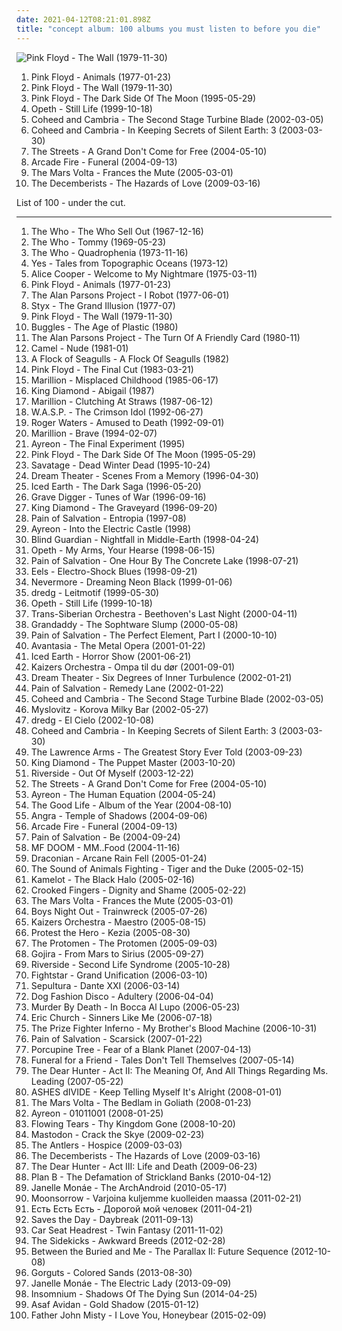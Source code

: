 ```yaml
---
date: 2021-04-12T08:21:01.898Z
title: "concept album: 100 albums you must listen to before you die"
---
```

![Pink Floyd - The Wall (1979-11-30)](http://coverartarchive.org/release/d4611812-e7cd-42bf-885a-b1cea9fd52bc/9371075020-500.jpg "Pink Floyd - The Wall (1979-11-30)")
<ol class="albums">
<li data-cover="http://coverartarchive.org/release/32f76eef-5004-3e80-bdf8-912298896134/14402610216-500.jpg" data-tags="progressive rock" role="button">Pink Floyd - Animals (1977-01-23)</li>
<li data-cover="http://coverartarchive.org/release/d4611812-e7cd-42bf-885a-b1cea9fd52bc/9371075020-500.jpg" data-tags="progressive rock" role="button">Pink Floyd - The Wall (1979-11-30)</li>
<li data-cover="http://coverartarchive.org/release/24ce2ec1-7b23-32f8-a92c-c576e054159b/16049538493-500.jpg" data-tags="progressive rock" role="button">Pink Floyd - The Dark Side Of The Moon (1995-05-29)</li>
<li data-cover="http://coverartarchive.org/release/c649c5c3-8abb-33e7-a62f-2be00043813c/9230662289-500.jpg" data-tags="progressive metal, progressive death metal" role="button">Opeth - Still Life (1999-10-18)</li>
<li data-cover="http://coverartarchive.org/release/2ab5fdc1-c24e-4f08-bc3b-ab291f515349/6572317296-500.jpg" data-tags="progressive rock" role="button">Coheed and Cambria - The Second Stage Turbine Blade (2002-03-05)</li>
<li data-cover="https://via.placeholder.com/450" data-tags="progressive rock" role="button">Coheed and Cambria - In Keeping Secrets of Silent Earth: 3 (2003-03-30)</li>
<li data-cover="http://coverartarchive.org/release/2e24044e-a62d-38cd-a81c-bb18568d69f7/16604406384-500.jpg" data-tags="hip-hop, hip hop" role="button">The Streets - A Grand Don't Come for Free (2004-05-10)</li>
<li data-cover="http://coverartarchive.org/release/26cdc327-38f2-4200-b5dc-f2fa0e13fcfe/1189320642-500.jpg" data-tags="indie rock" role="button">Arcade Fire - Funeral (2004-09-13)</li>
<li data-cover="http://coverartarchive.org/release/95973de7-ddf0-3322-81ea-9f636175bd79/16361971618-500.jpg" data-tags="progressive rock" role="button">The Mars Volta - Frances the Mute (2005-03-01)</li>
<li data-cover="http://coverartarchive.org/release/90c6a554-9e10-4ecc-a758-f5b166532ee4/21730294720-500.jpg" data-tags="indie, indie rock, alternative, rock opera" role="button">The Decemberists - The Hazards of Love (2009-03-16)</li>
</ol>
List of 100 - under the cut.
<!-- more -->

_________________

<ol class="albums">
<li data-cover="http://coverartarchive.org/release/dd8d891c-6664-41a5-8a59-8c82b5043068/16044068476-500.jpg" data-tags="rock, classic rock, 60s" role="button">
The Who - The Who Sell Out (1967-12-16)
</li>
<li data-cover="https://img.discogs.com/sMmSFb1IcPs_yLo53n3dR6L_C0Q=/fit-in/600x600/filters:strip_icc():format(jpeg):mode_rgb():quality(90)/discogs-images/R-14496895-1575796384-1397.jpeg.jpg" data-tags="rock opera, classic rock, rock" role="button">
The Who - Tommy (1969-05-23)
</li>
<li data-cover="http://coverartarchive.org/release/db268a28-85a0-4afe-8779-609de7df4b9b/27745398432-500.jpg" data-tags="rock, classic rock, 70s, rock opera" role="button">
The Who - Quadrophenia (1973-11-16)
</li>
<li data-cover="https://img.discogs.com/zRaJPERMIJk19NpxUQ-3-KSB0rU=/fit-in/600x601/filters:strip_icc():format(jpeg):mode_rgb():quality(90)/discogs-images/R-1424009-1320333836.jpeg.jpg" data-tags="progressive rock" role="button">
Yes - Tales from Topographic Oceans (1973-12)
</li>
<li data-cover="http://coverartarchive.org/release/287a0f2c-53da-4fac-b254-f004e350fe82/14956557712-500.jpg" data-tags="hard rock, rock" role="button">
Alice Cooper - Welcome to My Nightmare (1975-03-11)
</li>
<li data-cover="http://coverartarchive.org/release/32f76eef-5004-3e80-bdf8-912298896134/14402610216-500.jpg" data-tags="progressive rock" role="button">
Pink Floyd - Animals (1977-01-23)
</li>
<li data-cover="http://coverartarchive.org/release/b4f7256c-bab4-4c4e-a536-6bf05af3b24e/3701983982-500.jpg" data-tags="progressive rock" role="button">
The Alan Parsons Project - I Robot (1977-06-01)
</li>
<li data-cover="https://img.discogs.com/eZR1-CBlACzOQucuolv-S-s24uE=/fit-in/600x628/filters:strip_icc():format(jpeg):mode_rgb():quality(90)/discogs-images/R-9781757-1486245008-7913.jpeg.jpg" data-tags="70s, progressive rock, classic rock" role="button">
Styx - The Grand Illusion (1977-07)
</li>
<li data-cover="http://coverartarchive.org/release/d4611812-e7cd-42bf-885a-b1cea9fd52bc/9371075020-500.jpg" data-tags="progressive rock" role="button">
Pink Floyd - The Wall (1979-11-30)
</li>
<li data-cover="http://coverartarchive.org/release/5345137c-dc6e-4d56-9bf8-19d270c27155/2823550916-500.jpg" data-tags="80s" role="button">
Buggles - The Age of Plastic (1980)
</li>
<li data-cover="http://coverartarchive.org/release/96436fe6-745b-3e4c-bbb7-4fd38ae98da4/10252980735-500.jpg" data-tags="progressive rock, classic rock" role="button">
The Alan Parsons Project - The Turn Of A Friendly Card (1980-11)
</li>
<li data-cover="https://img.discogs.com/_PZwGiZVmtke4cxTQw92lXJq9Ig=/fit-in/400x396/filters:strip_icc():format(jpeg):mode_rgb():quality(90)/discogs-images/R-1538167-1294596731.jpeg.jpg" data-tags="progressive rock" role="button">
Camel - Nude (1981-01)
</li>
<li data-cover="http://coverartarchive.org/release/79bbe18b-183d-3b96-9237-e24ef540b7d6/4557133682-500.jpg" data-tags="new wave, 80s" role="button">
A Flock of Seagulls - A Flock Of Seagulls (1982)
</li>
<li data-cover="https://img.discogs.com/iKg8rhotc6r-TF83GQpgvO9tNbM=/fit-in/600x600/filters:strip_icc():format(jpeg):mode_rgb():quality(90)/discogs-images/R-5902968-1518109711-5321.jpeg.jpg" data-tags="progressive rock" role="button">
Pink Floyd - The Final Cut (1983-03-21)
</li>
<li data-cover="https://via.placeholder.com/450" data-tags="progressive rock" role="button">
Marillion - Misplaced Childhood (1985-06-17)
</li>
<li data-cover="http://coverartarchive.org/release/0dcf0812-3064-38d3-a234-74a7084ad634/23757549091-500.jpg" data-tags="heavy metal" role="button">
King Diamond - Abigail (1987)
</li>
<li data-cover="http://coverartarchive.org/release/459b027b-c7d0-3f1c-9c49-1216179260c0/12905663035-500.jpg" data-tags="progressive rock" role="button">
Marillion - Clutching At Straws (1987-06-12)
</li>
<li data-cover="http://coverartarchive.org/release/4bdb8024-ed76-43a1-aec7-6c9702d512d2/12225451426-500.jpg" data-tags="heavy metal" role="button">
W.A.S.P. - The Crimson Idol (1992-06-27)
</li>
<li data-cover="http://coverartarchive.org/release/c1b3f914-0b7f-3ee2-90ff-df83a62f4eb6/15706012837-500.jpg" data-tags="progressive rock" role="button">
Roger Waters - Amused to Death (1992-09-01)
</li>
<li data-cover="http://coverartarchive.org/release/29383a47-4698-4141-80fc-1e1bf94231f2/16542007335-500.jpg" data-tags="progressive rock" role="button">
Marillion - Brave (1994-02-07)
</li>
<li data-cover="https://img.discogs.com/DIj0FHZk3_TF1KTZi3CJ7hTisiI=/fit-in/397x394/filters:strip_icc():format(jpeg):mode_rgb():quality(90)/discogs-images/R-4644371-1370889637-7899.jpeg.jpg" data-tags="progressive metal" role="button">
Ayreon - The Final Experiment (1995)
</li>
<li data-cover="http://coverartarchive.org/release/24ce2ec1-7b23-32f8-a92c-c576e054159b/16049538493-500.jpg" data-tags="progressive rock" role="button">
Pink Floyd - The Dark Side Of The Moon (1995-05-29)
</li>
<li data-cover="https://img.discogs.com/sf62bcij06CCSXC5ZM2Tmjl47hA=/fit-in/400x368/filters:strip_icc():format(jpeg):mode_rgb():quality(90)/discogs-images/R-3714260-1341424417-2262.jpeg.jpg" data-tags="progressive metal" role="button">
Savatage - Dead Winter Dead (1995-10-24)
</li>
<li data-cover="http://coverartarchive.org/release/f71cf282-76dc-45ef-a25f-edd5d65152af/15074067392-500.jpg" data-tags="progressive metal" role="button">
Dream Theater - Scenes From a Memory (1996-04-30)
</li>
<li data-cover="https://img.discogs.com/WeOpxeolCLMCOCFdIDxAM5TCnOk=/fit-in/600x516/filters:strip_icc():format(jpeg):mode_rgb():quality(90)/discogs-images/R-6092807-1446529825-4734.jpeg.jpg" data-tags="power metal" role="button">
Iced Earth - The Dark Saga (1996-05-20)
</li>
<li data-cover="https://img.discogs.com/BDGD2HST67jkgfgyJtNnyChItTc=/fit-in/493x429/filters:strip_icc():format(jpeg):mode_rgb():quality(90)/discogs-images/R-2009258-1258293871.jpeg.jpg" data-tags="heavy metal" role="button">
Grave Digger - Tunes of War (1996-09-16)
</li>
<li data-cover="https://img.discogs.com/7Q_8CKv19HuYfepv3Sqx6ThmvvQ=/fit-in/600x617/filters:strip_icc():format(jpeg):mode_rgb():quality(90)/discogs-images/R-4198400-1358292382-8519.jpeg.jpg" data-tags="heavy metal" role="button">
King Diamond - The Graveyard (1996-09-20)
</li>
<li data-cover="http://coverartarchive.org/release/3a78dd31-7dbf-35d4-a658-b9f8c98e9b1d/2498103415-500.jpg" data-tags="progressive metal" role="button">
Pain of Salvation - Entropia (1997-08)
</li>
<li data-cover="http://coverartarchive.org/release/8d8ce4ac-92a1-300c-88af-8f214ee2544b/5119636248-500.jpg" data-tags="progressive metal" role="button">
Ayreon - Into the Electric Castle (1998)
</li>
<li data-cover="http://coverartarchive.org/release/79a304b8-b5bc-4a61-82ac-6865cc67ee22/5453504019-500.jpg" data-tags="power metal" role="button">
Blind Guardian - Nightfall in Middle-Earth (1998-04-24)
</li>
<li data-cover="https://img.discogs.com/r0C4rXz3rBa3T3zLbZpJbi0NwyM=/fit-in/600x600/filters:strip_icc():format(jpeg):mode_rgb():quality(90)/discogs-images/R-1672581-1236025320.jpeg.jpg" data-tags="progressive death metal, progressive metal" role="button">
Opeth - My Arms, Your Hearse (1998-06-15)
</li>
<li data-cover="https://via.placeholder.com/450" data-tags="progressive metal" role="button">
Pain of Salvation - One Hour By The Concrete Lake (1998-07-21)
</li>
<li data-cover="http://coverartarchive.org/release/18274d01-86aa-4f26-ab80-5526bd285d9b/5129179403-500.jpg" data-tags="90s, indie rock" role="button">
Eels - Electro-Shock Blues (1998-09-21)
</li>
<li data-cover="http://coverartarchive.org/release/2412502a-559c-4e67-8602-ee42b0ba4e65/11585612900-500.jpg" data-tags="progressive metal, thrash metal" role="button">
Nevermore - Dreaming Neon Black (1999-01-06)
</li>
<li data-cover="http://coverartarchive.org/release/005e2e79-00f3-3a98-9a7d-9a1ca42de150/11854796230-500.jpg" data-tags="progressive rock" role="button">
dredg - Leitmotif (1999-05-30)
</li>
<li data-cover="http://coverartarchive.org/release/c649c5c3-8abb-33e7-a62f-2be00043813c/9230662289-500.jpg" data-tags="progressive metal, progressive death metal" role="button">
Opeth - Still Life (1999-10-18)
</li>
<li data-cover="http://coverartarchive.org/release/8dc54860-4a3b-4757-bbe4-a3e852525f3a/3885285137-500.jpg" data-tags="symphonic metal, rock opera" role="button">
Trans-Siberian Orchestra - Beethoven's Last Night (2000-04-11)
</li>
<li data-cover="https://img.discogs.com/RMMPLmcaYrwUxT1cz1w-uJR3eNw=/fit-in/391x331/filters:strip_icc():format(jpeg):mode_rgb():quality(90)/discogs-images/R-1607354-1231797227.jpeg.jpg" data-tags="indie rock" role="button">
Grandaddy - The Sophtware Slump (2000-05-08)
</li>
<li data-cover="http://coverartarchive.org/release/3039a1a9-a8d2-4560-81c7-b0af31f692b3/1290036364-500.jpg" data-tags="progressive metal" role="button">
Pain of Salvation - The Perfect Element, Part I (2000-10-10)
</li>
<li data-cover="http://coverartarchive.org/release/1e787755-4982-49f6-8e35-cbb7656c1116/17513910022-500.jpg" data-tags="power metal, symphonic metal" role="button">
Avantasia - The Metal Opera (2001-01-22)
</li>
<li data-cover="https://img.discogs.com/WeOpxeolCLMCOCFdIDxAM5TCnOk=/fit-in/600x516/filters:strip_icc():format(jpeg):mode_rgb():quality(90)/discogs-images/R-6092807-1446529825-4734.jpeg.jpg" data-tags="power metal" role="button">
Iced Earth - Horror Show (2001-06-21)
</li>
<li data-cover="http://coverartarchive.org/release/62b6186a-845d-4b39-be26-e2c5ef762fb5/14681498497-500.jpg" data-tags="norwegian, ompa" role="button">
Kaizers Orchestra - Ompa til du dør (2001-09-01)
</li>
<li data-cover="http://coverartarchive.org/release/e12bf981-852e-4df3-a9b8-307f38636f67/1118806197-500.jpg" data-tags="progressive metal" role="button">
Dream Theater - Six Degrees of Inner Turbulence (2002-01-21)
</li>
<li data-cover="https://via.placeholder.com/450" data-tags="progressive metal" role="button">
Pain of Salvation - Remedy Lane (2002-01-22)
</li>
<li data-cover="http://coverartarchive.org/release/2ab5fdc1-c24e-4f08-bc3b-ab291f515349/6572317296-500.jpg" data-tags="progressive rock" role="button">
Coheed and Cambria - The Second Stage Turbine Blade (2002-03-05)
</li>
<li data-cover="http://coverartarchive.org/release/a537debd-0c0d-4c63-8c4f-04031dc48adc/4707626371-500.jpg" data-tags="rock, alternative rock, polish" role="button">
Myslovitz - Korova Milky Bar (2002-05-27)
</li>
<li data-cover="http://coverartarchive.org/release/2ed4fd06-90a9-3441-83be-737236425347/11854737364-500.jpg" data-tags="progressive rock" role="button">
dredg - El Cielo (2002-10-08)
</li>
<li data-cover="https://via.placeholder.com/450" data-tags="progressive rock" role="button">
Coheed and Cambria - In Keeping Secrets of Silent Earth: 3 (2003-03-30)
</li>
<li data-cover="https://img.discogs.com/CqqXHNYauLxL4WTzJCmpTfcLEHM=/fit-in/600x594/filters:strip_icc():format(jpeg):mode_rgb():quality(90)/discogs-images/R-1828339-1398882519-5399.jpeg.jpg" data-tags="punk rock" role="button">
The Lawrence Arms - The Greatest Story Ever Told (2003-09-23)
</li>
<li data-cover="https://img.discogs.com/MUZz_Nwet0IcSgHmLqL2GW78OjA=/fit-in/600x597/filters:strip_icc():format(jpeg):mode_rgb():quality(90)/discogs-images/R-3587243-1336379029.jpeg.jpg" data-tags="heavy metal" role="button">
King Diamond - The Puppet Master (2003-10-20)
</li>
<li data-cover="http://coverartarchive.org/release/bef6b0e4-2b92-43ce-bd2d-85b60b0f95a8/18840461906-500.jpg" data-tags="progressive rock" role="button">
Riverside - Out Of Myself (2003-12-22)
</li>
<li data-cover="http://coverartarchive.org/release/2e24044e-a62d-38cd-a81c-bb18568d69f7/16604406384-500.jpg" data-tags="hip-hop, hip hop" role="button">
The Streets - A Grand Don't Come for Free (2004-05-10)
</li>
<li data-cover="http://coverartarchive.org/release/6643b9b7-ffcd-47a8-be9d-d5c93a4b19d7/16345711720-500.jpg" data-tags="progressive metal" role="button">
Ayreon - The Human Equation (2004-05-24)
</li>
<li data-cover="http://coverartarchive.org/release/9e693403-f000-3fcf-abdb-2eaa4a129f71/19206229015-500.jpg" data-tags="indie rock, indie" role="button">
The Good Life - Album of the Year (2004-08-10)
</li>
<li data-cover="http://coverartarchive.org/release/b0839b8b-a0c8-3966-b567-93e3ffa00155/10455552232-500.jpg" data-tags="power metal" role="button">
Angra - Temple of Shadows (2004-09-06)
</li>
<li data-cover="http://coverartarchive.org/release/26cdc327-38f2-4200-b5dc-f2fa0e13fcfe/1189320642-500.jpg" data-tags="indie rock" role="button">
Arcade Fire - Funeral (2004-09-13)
</li>
<li data-cover="https://img.discogs.com/BOfifoLmDttVwiJV2tdm9sKm6Zg=/fit-in/600x580/filters:strip_icc():format(jpeg):mode_rgb():quality(90)/discogs-images/R-9175804-1550518049-6963.jpeg.jpg" data-tags="progressive metal" role="button">
Pain of Salvation - Be (2004-09-24)
</li>
<li data-cover="https://img.discogs.com/UjsKkHh5Px5-9nu6qaFI4y7X100=/fit-in/566x566/filters:strip_icc():format(jpeg):mode_rgb():quality(90)/discogs-images/R-1047581-1587057449-6690.jpeg.jpg" data-tags="hip-hop, rap" role="button">
MF DOOM - MM..Food (2004-11-16)
</li>
<li data-cover="http://coverartarchive.org/release/fb536080-dcfa-43e6-9018-4e4fd0f7fb4d/997499052-500.jpg" data-tags="doom metal" role="button">
Draconian - Arcane Rain Fell (2005-01-24)
</li>
<li data-cover="https://img.discogs.com/5YOzFKC9_c86SOuNkAW8PrCRBp0=/fit-in/600x530/filters:strip_icc():format(jpeg):mode_rgb():quality(90)/discogs-images/R-1059139-1554311912-3954.jpeg.jpg" data-tags="experimental rock" role="button">
The Sound of Animals Fighting - Tiger and the Duke (2005-02-15)
</li>
<li data-cover="https://img.discogs.com/ZUZ86A3lUZawBsMX0zAAvQHU3h8=/fit-in/600x525/filters:strip_icc():format(jpeg):mode_rgb():quality(90)/discogs-images/R-4585588-1369145138-1043.jpeg.jpg" data-tags="power metal" role="button">
Kamelot - The Black Halo (2005-02-16)
</li>
<li data-cover="https://img.discogs.com/uoXrj2YD3sFaaO6SjKUFn4qgjFs=/fit-in/300x300/filters:strip_icc():format(jpeg):mode_rgb():quality(90)/discogs-images/R-1207872-1200783193.jpeg.jpg" data-tags="import, concept album, merge records" role="button">
Crooked Fingers - Dignity and Shame (2005-02-22)
</li>
<li data-cover="http://coverartarchive.org/release/95973de7-ddf0-3322-81ea-9f636175bd79/16361971618-500.jpg" data-tags="progressive rock" role="button">
The Mars Volta - Frances the Mute (2005-03-01)
</li>
<li data-cover="http://coverartarchive.org/release/63593d1a-1075-4605-ae89-466c1ade1ccd/26393565243-500.jpg" data-tags="screamo, post-hardcore, alternative, emo, pop punk" role="button">
Boys Night Out - Trainwreck (2005-07-26)
</li>
<li data-cover="https://img.discogs.com/DLvIUEStL8uLkgYM_ghNRC8uZ04=/fit-in/600x539/filters:strip_icc():format(jpeg):mode_rgb():quality(90)/discogs-images/R-993425-1572536299-5521.png.jpg" data-tags="norwegian, rock" role="button">
Kaizers Orchestra - Maestro (2005-08-15)
</li>
<li data-cover="http://coverartarchive.org/release/823a4507-0214-4494-94b4-a412bea51fb3/26400961318-500.jpg" data-tags="mathcore, progressive metalcore" role="button">
Protest the Hero - Kezia (2005-08-30)
</li>
<li data-cover="http://coverartarchive.org/release/cb1ffc9e-4516-4cf0-9b93-f736c312222c/1550603027-500.jpg" data-tags="rock opera" role="button">
The Protomen - The Protomen (2005-09-03)
</li>
<li data-cover="http://coverartarchive.org/release/a430ab40-b6ad-3add-98fe-276d5251a42b/22928954741-500.jpg" data-tags="whalecore, progressive death metal, progressive metal, death metal" role="button">
Gojira - From Mars to Sirius (2005-09-27)
</li>
<li data-cover="http://coverartarchive.org/release/95ffdbf4-0edd-4fb2-97ee-957a51890844/16128342815-500.jpg" data-tags="progressive rock" role="button">
Riverside - Second Life Syndrome (2005-10-28)
</li>
<li data-cover="https://img.discogs.com/RQAamW3AUlk7W1EO5pPjjLsJTjI=/fit-in/600x598/filters:strip_icc():format(jpeg):mode_rgb():quality(90)/discogs-images/R-651354-1314227271.jpeg.jpg" data-tags="post-hardcore" role="button">
Fightstar - Grand Unification (2006-03-10)
</li>
<li data-cover="http://coverartarchive.org/release/414dcc91-70c4-49ec-a422-2790de149ff2/27362900273-500.jpg" data-tags="thrash metal" role="button">
Sepultura - Dante XXI (2006-03-14)
</li>
<li data-cover="https://img.discogs.com/UWehwv40d4qK5yESFfl1Q_srYZM=/fit-in/600x593/filters:strip_icc():format(jpeg):mode_rgb():quality(90)/discogs-images/R-680564-1501944676-9675.jpeg.jpg" data-tags="experimental, noir" role="button">
Dog Fashion Disco - Adultery (2006-04-04)
</li>
<li data-cover="http://coverartarchive.org/release/62332a08-7f1f-40d5-bd69-8ffa8d01cb51/24839986890-500.jpg" data-tags="spaghetti western" role="button">
Murder By Death - In Bocca Al Lupo (2006-05-23)
</li>
<li data-cover="http://coverartarchive.org/release/90f54514-f789-4835-b3e0-d1f14e9e766e/3820440959-500.jpg" data-tags="country" role="button">
Eric Church - Sinners Like Me (2006-07-18)
</li>
<li data-cover="https://img.discogs.com/y3J1BJWu6hxUYGABSHnoVyX1VkA=/fit-in/300x299/filters:strip_icc():format(jpeg):mode_rgb():quality(90)/discogs-images/R-3040332-1312929855.jpeg.jpg" data-tags="acoustic" role="button">
The Prize Fighter Inferno - My Brother's Blood Machine (2006-10-31)
</li>
<li data-cover="http://coverartarchive.org/release/57df139a-0e66-4810-9180-8e30948e29d5/16094167297-500.jpg" data-tags="progressive metal" role="button">
Pain of Salvation - Scarsick (2007-01-22)
</li>
<li data-cover="https://via.placeholder.com/450" data-tags="progressive rock" role="button">
Porcupine Tree - Fear of a Blank Planet (2007-04-13)
</li>
<li data-cover="http://coverartarchive.org/release/2bb1997c-dcb4-4626-97ab-2233b4fb50c8/14774161222-500.jpg" data-tags="alternative rock, post-hardcore" role="button">
Funeral for a Friend - Tales Don't Tell Themselves (2007-05-14)
</li>
<li data-cover="http://coverartarchive.org/release/80acdf88-f600-4ab6-9775-7e1a724b87f7/15388294239-500.jpg" data-tags="progressive rock" role="button">
The Dear Hunter - Act II: The Meaning Of, And All Things Regarding Ms. Leading (2007-05-22)
</li>
<li data-cover="http://coverartarchive.org/release/b93d88c0-0953-422a-8e8c-d0831cb8fe9c/26551890096-500.jpg" data-tags="alternative rock" role="button">
ASHES dIVIDE - Keep Telling Myself It's Alright (2008-01-01)
</li>
<li data-cover="https://via.placeholder.com/450" data-tags="progressive rock" role="button">
The Mars Volta - The Bedlam in Goliath (2008-01-23)
</li>
<li data-cover="http://coverartarchive.org/release/65390f0e-27ba-4cb0-b4e0-51097a73745f/1280756096-500.jpg" data-tags="progressive metal" role="button">
Ayreon - 01011001 (2008-01-25)
</li>
<li data-cover="http://coverartarchive.org/release/c895c60a-3e50-45e9-b116-95437e257e23/22898867938-500.jpg" data-tags="gothic metal" role="button">
Flowing Tears - Thy Kingdom Gone (2008-10-20)
</li>
<li data-cover="http://coverartarchive.org/release/23610e26-f231-41fa-a71b-2d97098ddeff/13333863755-500.jpg" data-tags="progressive metal" role="button">
Mastodon - Crack the Skye (2009-02-23)
</li>
<li data-cover="https://img.discogs.com/GxQjBeFyocuKNcGZ4c-UBv-dTTk=/fit-in/600x600/filters:strip_icc():format(jpeg):mode_rgb():quality(90)/discogs-images/R-1855864-1266676841.jpeg.jpg" data-tags="indie, haunting" role="button">
The Antlers - Hospice (2009-03-03)
</li>
<li data-cover="http://coverartarchive.org/release/90c6a554-9e10-4ecc-a758-f5b166532ee4/21730294720-500.jpg" data-tags="indie, indie rock, alternative, rock opera" role="button">
The Decemberists - The Hazards of Love (2009-03-16)
</li>
<li data-cover="https://img.discogs.com/U9Jn2NXxOsUmCAoL4u1P3zTb9w8=/fit-in/600x542/filters:strip_icc():format(jpeg):mode_rgb():quality(90)/discogs-images/R-1877212-1399495634-5871.jpeg.jpg" data-tags="progressive rock" role="button">
The Dear Hunter - Act III: Life and Death (2009-06-23)
</li>
<li data-cover="https://img.discogs.com/qcIKjGB-FH-3K7RIwl7Ik8UsLbE=/fit-in/600x534/filters:strip_icc():format(jpeg):mode_rgb():quality(90)/discogs-images/R-2604977-1549321734-9052.jpeg.jpg" data-tags="soul" role="button">
Plan B - The Defamation of Strickland Banks (2010-04-12)
</li>
<li data-cover="http://coverartarchive.org/release/14ae1a9c-9e8e-3ae5-87f2-3bf68b9feefd/8899038012-500.jpg" data-tags="soul, funk" role="button">
Janelle Monáe - The ArchAndroid (2010-05-17)
</li>
<li data-cover="http://coverartarchive.org/release/933e061d-d45a-4b36-8a69-bdf3a239baf4/2631033047-500.jpg" data-tags="pagan metal, black metal" role="button">
Moonsorrow - Varjoina kuljemme kuolleiden maassa (2011-02-21)
</li>
<li data-cover="http://coverartarchive.org/release/b8a324e2-931d-4aa1-8752-124fae15a2eb/2244822329-500.jpg" data-tags="abstract hip-hop, concept album" role="button">
Есть Есть Есть - Дорогой мой человек (2011-04-21)
</li>
<li data-cover="https://img.discogs.com/u9-_8zr6HcoOOSFr4otuCM_yehs=/fit-in/220x220/filters:strip_icc():format(jpeg):mode_rgb():quality(90)/discogs-images/R-3229235-1321426120.jpeg.jpg" data-tags="indie, alternative rock, pop rock, easy listening, emotional, hypnotic, hauntingly beautiful, concept album, comforting, worth the wait, fucking good music, lyrically brilliant, relatable, conclusion, change in style, daybreak trilogy" role="button">
Saves the Day - Daybreak (2011-09-13)
</li>
<li data-cover="http://coverartarchive.org/release/8ea11957-0df0-4fe0-b100-b822426e028b/8773562697-500.jpg" data-tags="indie rock" role="button">
Car Seat Headrest - Twin Fantasy (2011-11-02)
</li>
<li data-cover="https://img.discogs.com/S_0Mpj9aR2uH08byXzQ_e3uGwRs=/fit-in/430x430/filters:strip_icc():format(jpeg):mode_rgb():quality(90)/discogs-images/R-3563186-1335408221.jpeg.jpg" data-tags="rock, alternative rock, pop punk, concept album, red scare" role="button">
The Sidekicks - Awkward Breeds (2012-02-28)
</li>
<li data-cover="http://coverartarchive.org/release/5adc3099-6a1b-4624-ba9b-b9238bebce7d/3337530465-500.jpg" data-tags="progressive metal" role="button">
Between the Buried and Me - The Parallax II: Future Sequence (2012-10-08)
</li>
<li data-cover="http://coverartarchive.org/release/0fbd6978-4ba0-4f1f-b1fb-1ef7fb9eefd5/10787189786-500.jpg" data-tags="death metal, technical death metal, avant-garde death metal, progressive death metal" role="button">
Gorguts - Colored Sands (2013-08-30)
</li>
<li data-cover="https://img.discogs.com/OtyXaiP218RcrUyzxtkfaSFCefU=/fit-in/600x597/filters:strip_icc():format(jpeg):mode_rgb():quality(90)/discogs-images/R-4896670-1599509523-4252.jpeg.jpg" data-tags="soul, rnb" role="button">
Janelle Monáe - The Electric Lady (2013-09-09)
</li>
<li data-cover="http://coverartarchive.org/release/81e2ea26-8c40-4673-bf9e-4e2052cbb765/7079101080-500.jpg" data-tags="melodic death metal" role="button">
Insomnium - Shadows Of The Dying Sun (2014-04-25)
</li>
<li data-cover="http://coverartarchive.org/release/ed2766c1-da1c-4ede-9869-e7ccbf86f7eb/9171345844-500.jpg" data-tags="indie rock, folk rock, blues rock, concept album, dez mona" role="button">
Asaf Avidan - Gold Shadow (2015-01-12)
</li>
<li data-cover="http://coverartarchive.org/release/5bad490b-2939-4955-955b-9280cf616473/9591833765-500.jpg" data-tags="folk, indie" role="button">
Father John Misty - I Love You, Honeybear (2015-02-09)
</li>
</ol>